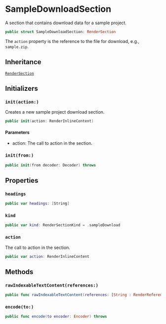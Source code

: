 # SampleDownloadSection

A section that contains download data for a sample project.

``` swift
public struct SampleDownloadSection: RenderSection 
```

The `action` property is the reference to the file for download, e.g., `sample.zip`.

## Inheritance

[`RenderSection`](/RenderSection)

## Initializers

### `init(action:)`

Creates a new sample project download section.

``` swift
public init(action: RenderInlineContent) 
```

#### Parameters

  - action: The call to action in the section.

### `init(from:)`

``` swift
public init(from decoder: Decoder) throws 
```

## Properties

### `headings`

``` swift
public var headings: [String] 
```

### `kind`

``` swift
public var kind: RenderSectionKind = .sampleDownload
```

### `action`

The call to action in the section.

``` swift
public var action: RenderInlineContent
```

## Methods

### `rawIndexableTextContent(references:)`

``` swift
public func rawIndexableTextContent(references: [String : RenderReference]) -> String 
```

### `encode(to:)`

``` swift
public func encode(to encoder: Encoder) throws 
```

